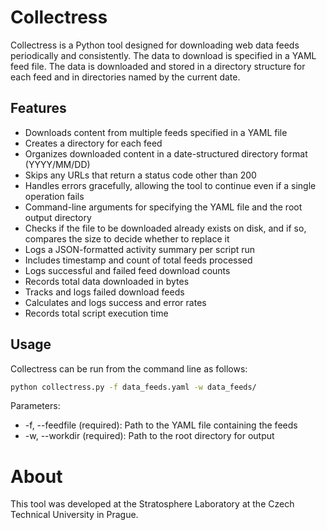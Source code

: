 # Collectress

Collectress is a Python tool designed for downloading web data feeds periodically and consistently. The data to download is specified in a YAML feed file. The data is downloaded and stored in a directory structure for each feed and in directories named by the current date.

## Features

- Downloads content from multiple feeds specified in a YAML file
- Creates a directory for each feed
- Organizes downloaded content in a date-structured directory format (YYYY/MM/DD)
- Skips any URLs that return a status code other than 200
- Handles errors gracefully, allowing the tool to continue even if a single operation fails
- Command-line arguments for specifying the YAML file and the root output directory
- Checks if the file to be downloaded already exists on disk, and if so, compares the size to decide whether to replace it
- Logs a JSON-formatted activity summary per script run
- Includes timestamp and count of total feeds processed
- Logs successful and failed feed download counts
- Records total data downloaded in bytes
- Tracks and logs failed download feeds
- Calculates and logs success and error rates
- Records total script execution time

## Usage

Collectress can be run from the command line as follows:

```bash
python collectress.py -f data_feeds.yaml -w data_feeds/
```

Parameters:

 - -f, --feedfile (required): Path to the YAML file containing the feeds
 - -w, --workdir (required): Path to the root directory for output

# About

This tool was developed at the Stratosphere Laboratory at the Czech Technical University in Prague. 
